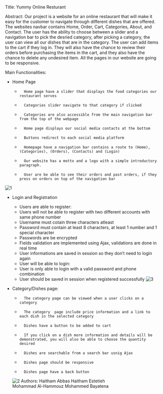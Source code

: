 Title:
Yummy Online Resturant 

Abstract:
Our project is a website for an online restaurant that will make it easy for the customer to navigate through different dishes that are offered. The websites navbar contains Home, Order, Cart, Categories, About, and Contact. The user has the ability to choose between a slider and a navigation bar to pick the desried category, after picking a category, the user can view all our dishes that are in the category. The user can add items to the cart if they log in. They will also have the chance to review their orders before purchasing the items in the cart, and they also have the chance to delete any undesired item. All the pages in our website are going to be responsive.

Main Functionalities:
*	Home Page
    *	    Home page have a slider that displays the food categories our restaurant serves
    *   	Categories slider navigate to that category if clicked
    *   	Categories are also accessible from the main navigation bar from the top of the webpage   
    *	    Home page displays our social media contacts at the bottom
    *   	Buttons redirect to each social media platform
    *       Homepage have a navigation bar contains a route to (Home), (Categories), (Orders), (Contacts) and (Login)
    *	    Our website has a motto and a logo with a simple introductory paragraph.
    *	    User are be able to see their orders and past orders, if they press on orders on top of the navigation bar

![1](https://user-images.githubusercontent.com/81506382/120927402-6474fc00-c6e9-11eb-9409-5ccb8c9eb5fc.PNG)



*	Login and Registration
    *	Users are able to register:
    *	Users will not be able to register with two different accounts with same phone number
    *	Username must cotain three characters atleast
    *	Password must contain at least 8 characters, at least 1 number and 1 special character
    *	Passwords are be encrypted
    *	Fields validation are implemented using Ajax, validations are done in real time
    *	User informations are saved in session so they don’t need to login again
    *   User will be able to login:
    *	User is only able to login with a valid password and phone combination
    *	User should be saved in session when registered successfully
    ![3](https://user-images.githubusercontent.com/81506382/120928473-6c369f80-c6ed-11eb-98c4-7848fca16944.PNG)
   
*	Category/Dishes page:
    *	    The category page can be viewed when a user clicks on a category
    *	    The category  page include price information and a link to each dish in the selected category
    *	    Dishes have a button to be added to cart
    *	    If you click on a dish more information and details will be demonstrated, you will also be able to choose the quantity desired 
    *	    Dishes are searchable from a search bar usnig Ajax
    *	    Dishes page should be responsive
    *	    Dishes page have a back button 
    ![2](https://user-images.githubusercontent.com/81506382/120929394-8f634e00-c6f1-11eb-92aa-da8e00859f6b.PNG)
Authors:
    Haitham   Abbas
    Haitham   Estetieh  
    Mohammad  Al-Hammouz
    Mohammed  Bayatena
    
  
